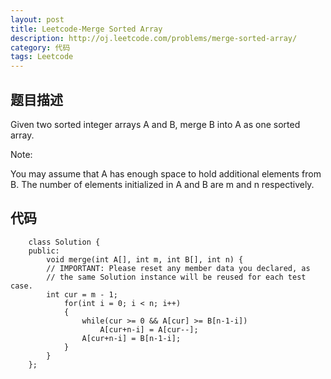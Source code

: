 ```yaml
---
layout: post
title: Leetcode-Merge Sorted Array 
description: http://oj.leetcode.com/problems/merge-sorted-array/
category: 代码
tags: Leetcode
---
```

## 题目描述
Given two sorted integer arrays A and B, merge B into A as one sorted array.

Note:

You may assume that A has enough space to hold additional elements from B. The number of elements initialized in A and B are m and n respectively.

## 代码
		class Solution {
		public:
		    void merge(int A[], int m, int B[], int n) {
			// IMPORTANT: Please reset any member data you declared, as
			// the same Solution instance will be reused for each test case.
			int cur = m - 1;
		    	for(int i = 0; i < n; i++)
		    	{
		    		while(cur >= 0 && A[cur] >= B[n-1-i])
		    			A[cur+n-i] = A[cur--];
		    		A[cur+n-i] = B[n-1-i];
		    	}
		    }
		};

